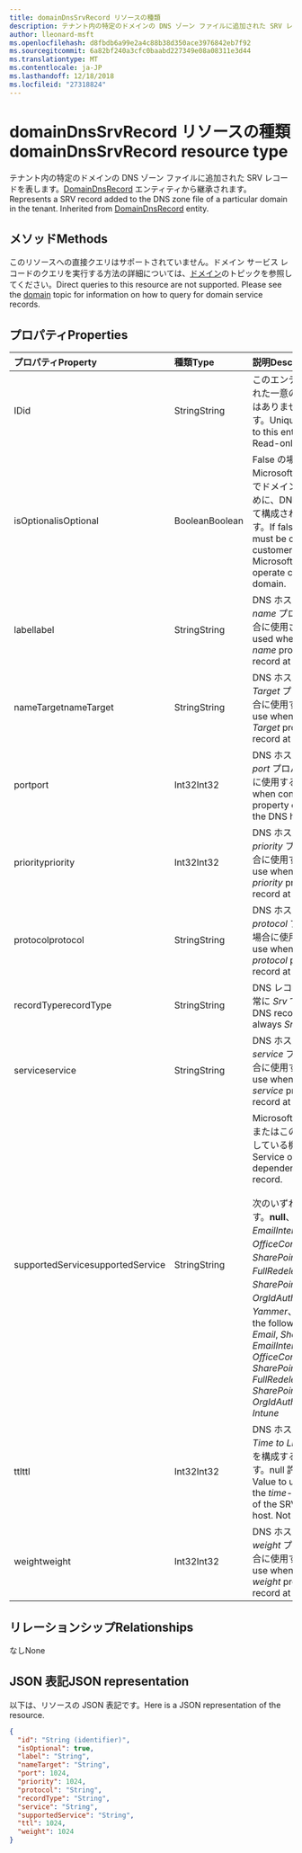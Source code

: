 ```yaml
---
title: domainDnsSrvRecord リソースの種類
description: テナント内の特定のドメインの DNS ゾーン ファイルに追加された SRV レコードを表します。DomainDnsRecord エンティティから継承されます。
author: lleonard-msft
ms.openlocfilehash: d8fbdb6a99e2a4c88b38d350ace3976842eb7f92
ms.sourcegitcommit: 6a82bf240a3cfc0baabd227349e08a08311e3d44
ms.translationtype: MT
ms.contentlocale: ja-JP
ms.lasthandoff: 12/18/2018
ms.locfileid: "27318824"
---
```

# <a name="domaindnssrvrecord-resource-type"></a><span data-ttu-id="fe4a4-104">domainDnsSrvRecord リソースの種類</span><span class="sxs-lookup"><span data-stu-id="fe4a4-104">domainDnsSrvRecord resource type</span></span>

<span data-ttu-id="fe4a4-p102">テナント内の特定のドメインの DNS ゾーン ファイルに追加された SRV レコードを表します。[DomainDnsRecord](domaindnsrecord.md) エンティティから継承されます。</span><span class="sxs-lookup"><span data-stu-id="fe4a4-p102">Represents a SRV record added to the DNS zone file of a particular domain in the tenant. Inherited from [DomainDnsRecord](domaindnsrecord.md) entity.</span></span>

## <a name="methods"></a><span data-ttu-id="fe4a4-107">メソッド</span><span class="sxs-lookup"><span data-stu-id="fe4a4-107">Methods</span></span>
<span data-ttu-id="fe4a4-p103">このリソースへの直接クエリはサポートされていません。ドメイン サービス レコードのクエリを実行する方法の詳細については、[ドメイン](domain.md)のトピックを参照してください。</span><span class="sxs-lookup"><span data-stu-id="fe4a4-p103">Direct queries to this resource are not supported. Please see the [domain](domain.md) topic for information on how to query for domain service records.</span></span>

## <a name="properties"></a><span data-ttu-id="fe4a4-110">プロパティ</span><span class="sxs-lookup"><span data-stu-id="fe4a4-110">Properties</span></span>
| <span data-ttu-id="fe4a4-111">プロパティ</span><span class="sxs-lookup"><span data-stu-id="fe4a4-111">Property</span></span>     | <span data-ttu-id="fe4a4-112">種類</span><span class="sxs-lookup"><span data-stu-id="fe4a4-112">Type</span></span>   |<span data-ttu-id="fe4a4-113">説明</span><span class="sxs-lookup"><span data-stu-id="fe4a4-113">Description</span></span>|
|:---------------|:--------|:----------|
|<span data-ttu-id="fe4a4-114">ID</span><span class="sxs-lookup"><span data-stu-id="fe4a4-114">id</span></span>|<span data-ttu-id="fe4a4-115">String</span><span class="sxs-lookup"><span data-stu-id="fe4a4-115">String</span></span>| <span data-ttu-id="fe4a4-p104">このエンティティに割り当てられた一意の識別子。null 許容ではありません。読み取り専用です。</span><span class="sxs-lookup"><span data-stu-id="fe4a4-p104">Unique identifier assigned to this entity. Not nullable, Read-only.</span></span>|
|<span data-ttu-id="fe4a4-118">isOptional</span><span class="sxs-lookup"><span data-stu-id="fe4a4-118">isOptional</span></span>|<span data-ttu-id="fe4a4-119">Boolean</span><span class="sxs-lookup"><span data-stu-id="fe4a4-119">Boolean</span></span>| <span data-ttu-id="fe4a4-120">False の場合、SRV レコードは Microsoft オンライン サービスでドメインを正しく操作するために、DNS ホストで顧客によって構成されている必要があります。</span><span class="sxs-lookup"><span data-stu-id="fe4a4-120">If false, the SRV record must be configured by the customer at the DNS host for Microsoft Online Services to operate correctly with the domain.</span></span> |
|<span data-ttu-id="fe4a4-121">label</span><span class="sxs-lookup"><span data-stu-id="fe4a4-121">label</span></span>|<span data-ttu-id="fe4a4-122">String</span><span class="sxs-lookup"><span data-stu-id="fe4a4-122">String</span></span>| <span data-ttu-id="fe4a4-123">DNS ホストで SRV レコードの *name* プロパティを構成する場合に使用される値です。</span><span class="sxs-lookup"><span data-stu-id="fe4a4-123">Value used when configuring the *name* property of the SRV record at the DNS host.</span></span> |
|<span data-ttu-id="fe4a4-124">nameTarget</span><span class="sxs-lookup"><span data-stu-id="fe4a4-124">nameTarget</span></span>|<span data-ttu-id="fe4a4-125">String</span><span class="sxs-lookup"><span data-stu-id="fe4a4-125">String</span></span>| <span data-ttu-id="fe4a4-126">DNS ホストで SRV レコードの *Target* プロパティを構成する場合に使用する値です。</span><span class="sxs-lookup"><span data-stu-id="fe4a4-126">Value to use when configuring the *Target* property of the SRV record at the DNS host.</span></span> |
|<span data-ttu-id="fe4a4-127">port</span><span class="sxs-lookup"><span data-stu-id="fe4a4-127">port</span></span>|<span data-ttu-id="fe4a4-128">Int32</span><span class="sxs-lookup"><span data-stu-id="fe4a4-128">Int32</span></span>| <span data-ttu-id="fe4a4-129">DNS ホストで SRV レコードの *port* プロパティを構成する場合に使用する値です。</span><span class="sxs-lookup"><span data-stu-id="fe4a4-129">Value to use when configuring the *port* property of the SRV record at the DNS host.</span></span> |
|<span data-ttu-id="fe4a4-130">priority</span><span class="sxs-lookup"><span data-stu-id="fe4a4-130">priority</span></span>|<span data-ttu-id="fe4a4-131">Int32</span><span class="sxs-lookup"><span data-stu-id="fe4a4-131">Int32</span></span>| <span data-ttu-id="fe4a4-132">DNS ホストで SRV レコードの *priority* プロパティを構成する場合に使用する値です。</span><span class="sxs-lookup"><span data-stu-id="fe4a4-132">Value to use when configuring the *priority* property of the SRV record at the DNS host.</span></span> |
|<span data-ttu-id="fe4a4-133">protocol</span><span class="sxs-lookup"><span data-stu-id="fe4a4-133">protocol</span></span>|<span data-ttu-id="fe4a4-134">String</span><span class="sxs-lookup"><span data-stu-id="fe4a4-134">String</span></span>| <span data-ttu-id="fe4a4-135">DNS ホストで SRV レコードの *protocol* プロパティを構成する場合に使用する値です。</span><span class="sxs-lookup"><span data-stu-id="fe4a4-135">Value to use when configuring the *protocol* property of the SRV record at the DNS host.</span></span> |
|<span data-ttu-id="fe4a4-136">recordType</span><span class="sxs-lookup"><span data-stu-id="fe4a4-136">recordType</span></span>|<span data-ttu-id="fe4a4-137">String</span><span class="sxs-lookup"><span data-stu-id="fe4a4-137">String</span></span>|  <span data-ttu-id="fe4a4-p105">DNS レコードの種類。この値は常に *Srv* です。キー</span><span class="sxs-lookup"><span data-stu-id="fe4a4-p105">Type of DNS record. The value is always *Srv*. Key</span></span> |
|<span data-ttu-id="fe4a4-141">service</span><span class="sxs-lookup"><span data-stu-id="fe4a4-141">service</span></span>|<span data-ttu-id="fe4a4-142">String</span><span class="sxs-lookup"><span data-stu-id="fe4a4-142">String</span></span>| <span data-ttu-id="fe4a4-143">DNS ホストで SRV レコードの *service* プロパティを構成する場合に使用する値です。</span><span class="sxs-lookup"><span data-stu-id="fe4a4-143">Value to use when configuring the *service* property of the SRV record at the DNS host.</span></span> |
|<span data-ttu-id="fe4a4-144">supportedService</span><span class="sxs-lookup"><span data-stu-id="fe4a4-144">supportedService</span></span>|<span data-ttu-id="fe4a4-145">String</span><span class="sxs-lookup"><span data-stu-id="fe4a4-145">String</span></span>| <span data-ttu-id="fe4a4-146">Microsoft オンライン サービスまたはこの SRV レコードに依存している機能。</span><span class="sxs-lookup"><span data-stu-id="fe4a4-146">Microsoft Online Service or feature that has a dependency on this SRV record.</span></span></br></br><span data-ttu-id="fe4a4-147">次のいずれかの値を指定できます。**null**、*Email*、*Sharepoint*、*EmailInternalRelayOnly*、*OfficeCommunicationsOnline*、*SharePointDefaultDomain*、*FullRedelegation*、*SharePointPublic*、*OrgIdAuthentication*、*Yammer*、*Intune*</span><span class="sxs-lookup"><span data-stu-id="fe4a4-147">Can be one of the following values: **null**, *Email*, *Sharepoint*, *EmailInternalRelayOnly*, *OfficeCommunicationsOnline*, *SharePointDefaultDomain*, *FullRedelegation*, *SharePointPublic*, *OrgIdAuthentication*, *Yammer*, *Intune*</span></span> |
|<span data-ttu-id="fe4a4-148">ttl</span><span class="sxs-lookup"><span data-stu-id="fe4a4-148">ttl</span></span>|<span data-ttu-id="fe4a4-149">Int32</span><span class="sxs-lookup"><span data-stu-id="fe4a4-149">Int32</span></span>| <span data-ttu-id="fe4a4-p106">DNS ホストで SRV レコードの *Time to Live (TTL)* のプロパティを構成するときに使用する値です。null 許容ではありません</span><span class="sxs-lookup"><span data-stu-id="fe4a4-p106">Value to use when configuring the *time-to-live (ttl)* property of the SRV record at the DNS host. Not nullable</span></span> |
|<span data-ttu-id="fe4a4-152">weight</span><span class="sxs-lookup"><span data-stu-id="fe4a4-152">weight</span></span>|<span data-ttu-id="fe4a4-153">Int32</span><span class="sxs-lookup"><span data-stu-id="fe4a4-153">Int32</span></span>| <span data-ttu-id="fe4a4-154">DNS ホストで SRV レコードの *weight* プロパティを構成する場合に使用する値です。</span><span class="sxs-lookup"><span data-stu-id="fe4a4-154">Value to use when configuring the *weight* property of the SRV record at the DNS host.</span></span> |

## <a name="relationships"></a><span data-ttu-id="fe4a4-155">リレーションシップ</span><span class="sxs-lookup"><span data-stu-id="fe4a4-155">Relationships</span></span>
<span data-ttu-id="fe4a4-156">なし</span><span class="sxs-lookup"><span data-stu-id="fe4a4-156">None</span></span>


## <a name="json-representation"></a><span data-ttu-id="fe4a4-157">JSON 表記</span><span class="sxs-lookup"><span data-stu-id="fe4a4-157">JSON representation</span></span>
<span data-ttu-id="fe4a4-158">以下は、リソースの JSON 表記です。</span><span class="sxs-lookup"><span data-stu-id="fe4a4-158">Here is a JSON representation of the resource.</span></span>

<!-- {
  "blockType": "resource",
  "baseType": "microsoft.graph.domainDnsRecord",
  "optionalProperties": [

  ],
  "@odata.type": "microsoft.graph.domainDnsSrvRecord"
}-->

```json
{
  "id": "String (identifier)",
  "isOptional": true,
  "label": "String",
  "nameTarget": "String",
  "port": 1024,
  "priority": 1024,
  "protocol": "String",
  "recordType": "String",
  "service": "String",
  "supportedService": "String",
  "ttl": 1024,
  "weight": 1024
}

```

<!-- uuid: 8fcb5dbc-d5aa-4681-8e31-b001d5168d79
2015-10-25 14:57:30 UTC -->
<!-- {
  "type": "#page.annotation",
  "description": "domainDnsSrvRecord resource",
  "keywords": "",
  "section": "documentation",
  "tocPath": ""
}-->